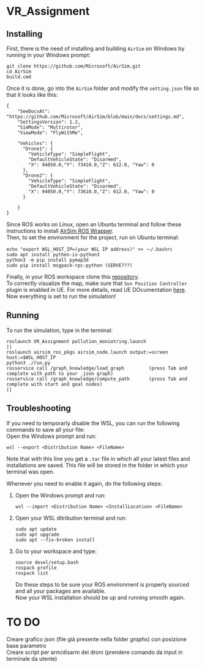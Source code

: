 # VR_Assignment
## Installing 
First, there is the need of installing and building `AirSim` on Windows by running in your Windows prompt:
```
git clone https://github.com/Microsoft/AirSim.git
cd AirSim
build.cmd
```
Once it is done, go into the `AirSim` folder and modify the `setting.json` file so that it looks like this:  
```
{
    "SeeDocsAt": "https://github.com/Microsoft/AirSim/blob/main/docs/settings.md",
    "SettingsVersion": 1.2,
    "SimMode": "Multirotor",
    "ViewMode": "FlyWithMe",

    "Vehicles": {
      "Drone1": {
        "VehicleType": "SimpleFlight",
        "DefaultVehicleState": "Disarmed",
        "X": 94050.0,"Y": 73410.0,"Z": 612.0, "Yaw": 0
      },
      "Drone2": {
        "VehicleType": "SimpleFlight",
        "DefaultVehicleState": "Disarmed",
        "X": 94050.0,"Y": 73610.0,"Z": 612.0, "Yaw": 0
      }

    }
}
```
Since ROS works on Linux, open an Ubuntu terminal and follow these instructions to install [AirSim ROS Wrapper](https://microsoft.github.io/AirSim/airsim_ros_pkgs/).  
Then, to set the environment for the project, run on Ubuntu terminal:
```
echo "export WSL_HOST_IP=(your WSL IP address)" >> ⁓/.bashrc
sudo apt install python-is-python3
python3 -m pip install pymap3d
sudo pip install msgpack-rpc-python (SERVE???)
```
Finally, in your ROS workspace clone this [repository](https://github.com/mmatteo-hub/VR4R_Assignment).  
To correctly visualize the map, make sure that `Sun Position Controller` plugin is enabled in UE. For more details, read UE DOcumentation [here](https://docs.unrealengine.com/5.1/en-US/geographically-accurate-sun-positioning-tool-in-unreal-engine/).  
Now everything is set to run the simulation!
## Running
To run the simulation, type in the terminal:
```
roslaunch VR_Assignment pollution_moniotring.launch
||
roslaunch airsim_ros_pkgs airsim_node.launch output:=screen host:=$WSL_HOST_IP
python3 ./run.py
rosservice call /graph_knowledge/load_graph         (press Tab and complete with path to your .json graph)
rosservice call /graph_knowledge/compute_path       (press Tab and complete with start and goal nodes)
||
```
## Troubleshooting
If you need to temporarly disable the WSL, you can run the following commands to save all your file:  
Open the Windows prompt and run:
```
wsl --export <Distribution Name> <FileName>
```
Note that with this line you get a `.tar` file in which all your latest files and installations are saved. This file will be stored in the folder in which your terminal was open.

Whenever you need to enable it again, do the following steps:
1. Open the Windows prompt and run:
   ```
   wsl --import <Distribution Name> <InstallLocation> <FileName>
   ```
2. Open your WSL ditribution terminal and run:
   ```
   sudo apt update
   sudo apt upgrade
   sudo apt --fix-broken install
   ```
3. Go to your workspace and type:
   ```
   source devel/setup.bash
   rospack profile
   rospack list
   ```
   Do these steps to be sure your ROS environment is properly sourced and all your packages are available.  
Now your WSL installation should be up and running smooth again.

# TO DO
Creare grafico json (file già presente nella folder *graphs*) con posizione base parametro  
Creare script per arm/disarm dei droni (prendere comando da input in terminale da utente)
